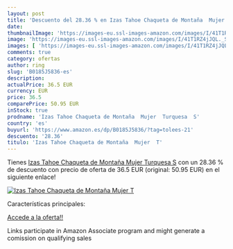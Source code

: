 ```yaml
---
layout: post
title: 'Descuento del 28.36 % en Izas Tahoe Chaqueta de Montaña  Mujer  T'
date: 
thumbnailImage: 'https://images-eu.ssl-images-amazon.com/images/I/41T1RZ4jJQL._SL200_.jpg'
image: 'https://images-eu.ssl-images-amazon.com/images/I/41T1RZ4jJQL._SL200_.jpg'
images: [ 'https://images-eu.ssl-images-amazon.com/images/I/41T1RZ4jJQL._SL200_.jpg' ]
comments: true
category: ofertas
author: ring
slug: 'B0185J5836-es'
description:
actualPrice: 36.5 EUR
currency: EUR
price: 36.5
comparePrice: 50.95 EUR
inStock: true
prodname: 'Izas Tahoe Chaqueta de Montaña  Mujer  Turquesa  S'
country: 'es'
buyurl: 'https://www.amazon.es/dp/B0185J5836/?tag=tolees-21'
descuento: '28.36'
titulo: 'Izas Tahoe Chaqueta de Montaña  Mujer  T'
---
```


Tienes [Izas Tahoe Chaqueta de Montaña  Mujer  Turquesa  S](https://www.amazon.es/dp/B0185J5836/?tag=tolees-21) con un 28.36 % de descuento con precio de oferta de 36.5 EUR (original: 50.95 EUR) en el siguiente enlace!

[![Izas Tahoe Chaqueta de Montaña  Mujer  T](https://images-eu.ssl-images-amazon.com/images/I/41T1RZ4jJQL._SL200_.jpg)](https://www.amazon.es/dp/B0185J5836/?tag=tolees-21)

Características principales:


[Accede a la oferta!!](https://www.amazon.es/dp/B0185J5836/?tag=tolees-21)

Links participate in Amazon Associate program and might generate a comission on qualifying sales


